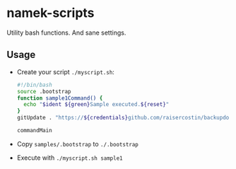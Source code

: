 # namek-scripts

Utility bash functions. And sane settings.

## Usage

- Create your script `./myscript.sh`:

  ```bash
  #!/bin/bash
  source .bootstrap
  function sample1Command() {
    echo "$ident ${green}Sample executed.${reset}"
  }
  gitUpdate . "https://${credentials}github.com/raisercostin/backupdo.git"

  commandMain
  ```

- Copy `samples/.bootstrap` to `./.bootstrap`
- Execute with `./myscript.sh sample1`

